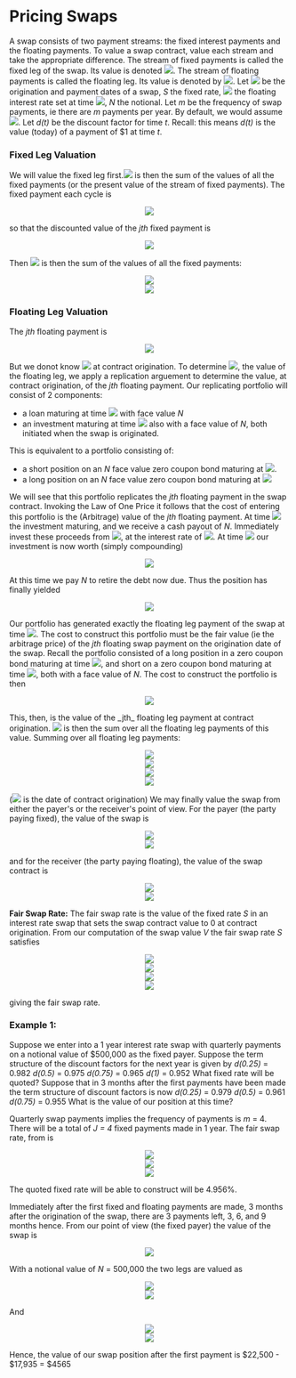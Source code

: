 # Pricing Swaps
A swap consists of two payment streams: the fixed interest payments and the floating payments. To value a swap contract, value each stream and take the appropriate difference. 
The stream of fixed payments is called the fixed leg of the swap. Its value is denoted <img src="https://render.githubusercontent.com/render/math?math=V_{fixed}">.
The stream of floating payments is called the floating leg. Its value is denoted by <img src="https://render.githubusercontent.com/render/math?math=V_{float}">.
Let <img src="https://render.githubusercontent.com/render/math?math={t_j}_{j=0}^J"> be the origination and payment dates of a swap, _S_ the fixed rate, <img src="https://render.githubusercontent.com/render/math?math=L_j"> the floating interest rate set at time <img src="https://render.githubusercontent.com/render/math?math=t_j">, _N_ the notional. Let _m_ be the frequency of swap payments, ie there are _m_ payments per year. By default, we would assume <img src="https://render.githubusercontent.com/render/math?math=t_j = \frac{j}{m}">.
Let _d(t)_ be the discount factor for time _t_. Recall: this means _d(t)_ is the value (today) of a payment of $1 at time _t_. 

### Fixed Leg Valuation
We will value the fixed leg first.<img src="https://render.githubusercontent.com/render/math?math=V_{fixed}"> is then the sum of the values of all the fixed payments (or the present value of the stream of fixed payments). The fixed payment each cycle is

<p align="center">
<img src="https://render.githubusercontent.com/render/math?math=\frac{S}{m}N">
</p>

so that the discounted value of the _jth_ fixed payment is

<p align="center">
<img src="https://render.githubusercontent.com/render/math?math=d(t_j)\frac{S}{m}N">
  </p>

Then <img src="https://render.githubusercontent.com/render/math?math=V_{fixed}"> is then the sum of the values of all the fixed payments:

<p align="center">
<img src="https://render.githubusercontent.com/render/math?math=V_{fixed} = \sum_{j=1}^{J} d(t_j)]frac{S}{m}N"><br>
<img src="https://render.githubusercontent.com/render/math?math==\frac{SN}{m} \sum_{j=1}{J}d(t_j)"><br>
</p>

### Floating Leg Valuation
The _jth_ floating payment is

<p align="center">
<img src="https://render.githubusercontent.com/render/math?math=\frac{L_{j-1}}{m}N">
</p>

But we donot know <img src="https://render.githubusercontent.com/render/math?math=L_{j-1}"> at contract origination.
To determine <img src="https://render.githubusercontent.com/render/math?math=V_{float}">, the value of the floating leg, we apply a replication arguement to determine the value, at contract origination, of the _jth_ floating payment. Our replicating portfolio will consist of 2 components:
- a loan maturing at time <img src="https://render.githubusercontent.com/render/math?math=t_j"> with face value _N_
- an investment maturing at time <img src="https://render.githubusercontent.com/render/math?math=t_{j-1}"> also with a face value of _N_, both initiated when the swap is originated. 

This is equivalent to a portfolio consisting of:
- a short position on an _N_ face value zero coupon bond maturing at <img src="https://render.githubusercontent.com/render/math?math=t_j">.
- a long position on an _N_ face value zero coupon bond maturing at <img src="https://render.githubusercontent.com/render/math?math=t_{j-1}">

We will see that this portfolio replicates the _jth_ floating payment in the swap contract. Invoking the Law of One Price it follows that the cost of entering this portfolio is the (Arbitrage) value of the _jth_ floating payment. 
At time <img src="https://render.githubusercontent.com/render/math?math=t_{j-1}"> the investment maturing, and we receive a cash payout of _N_.
Immediately invest these proceeds from <img src="https://render.githubusercontent.com/render/math?math=t_{j-1}\:\:until\:\:t_j">, at the interest rate of <img src="https://render.githubusercontent.com/render/math?math=L_{j-1}">.
At time <img src="https://render.githubusercontent.com/render/math?math=t_j"> our investment is now worth (simply compounding)

<p align="center">
<img src="https://render.githubusercontent.com/render/math?math=(1 %2B \frac{L_{j-1}}{m})N">
</p>

At this time we pay _N_ to retire the debt now due. Thus the position has finally yielded

<p align="center">
<img src="https://render.githubusercontent.com/render/math?math=(1 %2B \frac{L_{j-1}}{m})N - N = \frac{L_{j-1}}{m}N = jth\:\:floating\:\:payment">
</p>

Our portfolio has generated exactly the floating leg payment of the swap at time <img src="https://render.githubusercontent.com/render/math?math=t_j">.
The cost to construct this portfolio must be the fair value (ie the arbitrage price) of the _jth_ floating swap payment on the origination date of the swap.
Recall the portfolio consisted of a long position in a zero coupon bond maturing at time <img src="https://render.githubusercontent.com/render/math?math=t_{j-1}">, and short on a zero coupon bond maturing at time <img src="https://render.githubusercontent.com/render/math?math=t_{j}">, both with a face value of _N_. The cost to construct the portfolio is then

<p align="center">
<img src="https://render.githubusercontent.com/render/math?math=Nd(t_{j-1} - Nd(t_j) = N(d(t_{j-1}) - d(t_j))">
</p>
This, then, is the value of the _jth_ floating leg payment at contract origination. <img src="https://render.githubusercontent.com/render/math?math=V_{float}"> is then the sum over all the floating leg payments of this value. Summing over all floating leg payments:

<p align="center">
<img src="https://render.githubusercontent.com/render/math?math=V_{float} = \sum_{j=1}^{J} N(d(t_{j-1}) - d(t_j))"><br>
<img src="https://render.githubusercontent.com/render/math?math=V_{float} = N\sum_{j=1}^{J} (d(t_{j-1}) - d(t_j))"><br>
<img src="https://render.githubusercontent.com/render/math?math=V_{float} = N(d(t_{0}) - d(t_J))"><br>
<img src="https://render.githubusercontent.com/render/math?math=V_{float} = N(d(1 - d(t_J))">
</p>

(<img src="https://render.githubusercontent.com/render/math?math=t_0 = 0"> is the date of contract origination)
We may finally value the swap from either the payer's or the receiver's point of view.
For the payer (the party paying fixed), the value of the swap is

<p align="center">
<img src="https://render.githubusercontent.com/render/math?math=V = V_{float} - V_{fixed}"><br>
  <img src="https://render.githubusercontent.com/render/math?math=V = N(1 - d(t_J)) - \frac{SN}{m} \sum_{j=1}^{J}d(t_j)">
</p>

and for the receiver (the party paying floating), the value of the swap contract is

<p align="center">
<img src="https://render.githubusercontent.com/render/math?math=-V = V_{float} - V_{fixed}"><br>
  <img src="https://render.githubusercontent.com/render/math?math=V = \frac{SN}{m} \sum_{j=1}^{J}d(t_j) - N(1 - d(t_J))">
</p>

__Fair Swap Rate:__ The fair swap rate is the value of the fixed rate _S_ in an interest rate swap that sets the swap contract value to 0 at contract origination. From our computation of the swap value _V_ the fair swap rate _S_ satisfies

<p align="center">
<img src="https://render.githubusercontent.com/render/math?math=V = 0"><br>
  <img src="https://render.githubusercontent.com/render/math?math=0 = N(1 - d(t_J)) - \frac{SN}{m} \sum_{j=1}^{J} d(t_j)"><br>
  <img src="https://render.githubusercontent.com/render/math?math=N(1 - d(t_J)) = \frac{SN}{m} \sum_{j=1}^{J} d(t_j)"><br>
  <img src="https://render.githubusercontent.com/render/math?math=S = \frac{m(1 - d(t_J))}{\sum_{j=1}^{J} d(t_j)}">
</p>
giving the fair swap rate.


### Example 1:
Suppose we enter into a 1 year interest rate swap with quarterly payments on a notional value of $500,000 as the fixed payer. Suppose the term structure of the discount factors for the next year is given by
_d(0.25)_ = 0.982
_d(0.5)_ = 0.975
_d(0.75)_ = 0.965
_d(1)_ = 0.952
What fixed rate will be quoted? Suppose that in 3 months after the first payments have been made the term structure of discount factors is now
_d(0.25)_ = 0.979
_d(0.5)_ = 0.961
_d(0.75)_ = 0.955
What is the value of our position at this time?

Quarterly swap payments implies the frequency of payments is _m_ = 4. There will be a total of _J = 4_ fixed payments made in 1 year. The fair swap rate, from is
<p align="center">
  <img src="https://render.githubusercontent.com/render/math?math=S = \frac{m(1 - d(t_J))}{\sum_{j=1}^{J} d(t_j)}"><br>
  <img src="https://render.githubusercontent.com/render/math?math=S = \frac{4(1 - d(1))}{\sum_{j=1}^{4} d(t_j)} = \frac{4(1-0.0952)}{0.982 %2B 0.975 %2B 0.965 %2B 0.952"><br>
  <img src="https://render.githubusercontent.com/render/math?math=S = 0.0496">
</p>

The quoted fixed rate will be able to construct will be 4.956%.

Immediately after the first fixed and floating payments are made, 3 months after the origination of the swap, there are 3 payments left, 3, 6, and 9 months hence. 
From our point of view (the fixed payer) the value of the swap is

<p align="center">
<img src="https://render.githubusercontent.com/render/math?math=V_{float} - V_{fixed}">
</p>

With a notional value of _N_ = 500,000 the two legs are valued as

<p align="center">
<img src="https://render.githubusercontent.com/render/math?math=V_{float} = N(1 - d(0.75)"><br>
  <img src="https://render.githubusercontent.com/render/math?math=V_{float} = (500000)(1 - 0.955) = 22500"><br>
</p>

And

<p align="center">
<img src="https://render.githubusercontent.com/render/math?math=V_{fixed} = \frac{SN}{m} \sum_{j=1}^{3} d(t_j) = \frac{SN}{m} \sum_{j=1}^{3}d(j/4)"><br>
  <img src="https://render.githubusercontent.com/render/math?math==\frac{0.04956 \times 500000}{4} (0.979 %2B 0.961 %2B 0.955) = 17935">
</p>

Hence, the value of our swap position after the first payment is $22,500 - $17,935 = $4565
